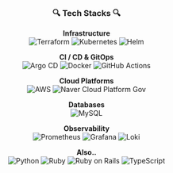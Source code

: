 <div align="center">
  <h3>🔍 Tech Stacks 🔍</h3>

  <!-- Infrastructure as Code & Orchestration -->
  <p><strong>Infrastructure</strong><br/>
  <img alt="Terraform" src="https://img.shields.io/badge/Terraform-7B42BC?style=flat-square&logo=Terraform&logoColor=white"/>
  <img alt="Kubernetes" src="https://img.shields.io/badge/Kubernetes-326CE5?style=flat-square&logo=Kubernetes&logoColor=white"/>
  <img alt="Helm" src="https://img.shields.io/badge/Helm-0F1689?style=flat-square&logo=Helm&logoColor=white"/>
  </p>

  <!-- CI / CD & GitOps -->
  <p><strong>CI&nbsp;/&nbsp;CD&nbsp;&amp;&nbsp;GitOps</strong><br/>
  <img alt="Argo CD" src="https://img.shields.io/badge/Argo%20CD-EF7B4D?style=flat-square&logo=Argo&logoColor=white"/>
  <img alt="Docker" src="https://img.shields.io/badge/Docker-2496ED?style=flat-square&logo=Docker&logoColor=white"/>
  <img alt="GitHub Actions" src="https://img.shields.io/badge/GitHub%20Actions-2088FF?style=flat-square&logo=GitHub%20Actions&logoColor=white"/>
  </p>

  <!-- Cloud Platforms -->
  <p><strong>Cloud Platforms</strong><br/>
  <img alt="AWS" src="https://img.shields.io/badge/AWS-FF9900?style=flat-square&logo=Amazon%20AWS&logoColor=white"/>
  <img alt="Naver Cloud Platform Gov" src="https://img.shields.io/badge/NCP%20(Gov)-03C75A?style=flat-square&logo=Naver&logoColor=white"/>
  </p>

  <!-- Databases -->
  <p><strong>Databases</strong><br/>
  <img alt="MySQL" src="https://img.shields.io/badge/MySQL-4479A1?style=flat-square&logo=MySQL&logoColor=white"/>
  </p>

  <!-- Observability -->
  <p><strong>Observability</strong><br/>
  <img alt="Prometheus" src="https://img.shields.io/badge/Prometheus-E6522C?style=flat-square&logo=Prometheus&logoColor=white"/>
  <img alt="Grafana" src="https://img.shields.io/badge/Grafana-F46800?style=flat-square&logo=Grafana&logoColor=white"/>
  <img alt="Loki" src="https://img.shields.io/badge/Loki-0E6A8A?style=flat-square&logoColor=white"/>
  </p>

  <!-- Past Experience -->
  <p><strong>Also..</strong><br/>
  <img alt="Python" src="https://img.shields.io/badge/Python-3776AB?style=flat-square&logo=Python&logoColor=white"/>
  <img alt="Ruby" src="https://img.shields.io/badge/Ruby-CC342D?style=flat-square&logo=Ruby&logoColor=white"/>
  <img alt="Ruby on Rails" src="https://img.shields.io/badge/Ruby%20on%20Rails-D30001?style=flat-square&logo=Ruby%20on%20Rails&logoColor=white"/>
  <img alt="TypeScript" src="https://img.shields.io/badge/TypeScript-3178C6?style=flat-square&logo=TypeScript&logoColor=white"/>
  </p>
</div>
